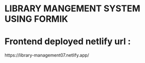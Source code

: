 # LIBRARY MANGEMENT SYSTEM USING FORMIK
<h1>Frontend deployed netlify url :</h1>
https://library-management07.netlify.app/








